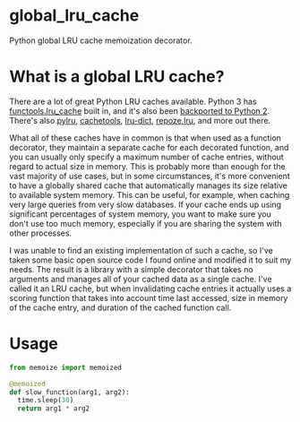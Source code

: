 global_lru_cache
================

Python global LRU cache memoization decorator.


What is a global LRU cache?
================
There are a lot of great Python LRU caches available. Python 3 has [functools.lru_cache](https://docs.python.org/3/library/functools.html#functools.lru_cache) built in, and it's also been [backported to Python 2](http://code.activestate.com/recipes/578078-py26-and-py30-backport-of-python-33s-lru-cache/). There's also [pylru](https://github.com/jlhutch/pylru), [cachetools](https://github.com/tkem/cachetools), [lru-dict](https://github.com/amitdev/lru-dict), [repoze.lru](https://github.com/repoze/repoze.lru), and more out there. 

What all of these caches have in common is that when used as a function decorator, they maintain a separate cache for each decorated function, and you can usually only specify a maximum number of cache entries, without regard to actual size in memory. This is probably more than enough for the vast majority of use cases, but in some circumstances, it's more convenient to have a globally shared cache that automatically manages its size relative to available system memory. This can be useful, for example, when caching very large queries from very slow databases. If your cache ends up using significant percentages of system memory, you want to make sure you don't use too much memory, especially if you are sharing the system with other processes.

I was unable to find an existing implementation of such a cache, so I've taken some basic open source code I found online and modified it to suit my needs. The result is a library with a simple decorator that takes no arguments and manages all of your cached data as a single cache. I've called it an LRU cache, but when invalidating cache entries it actually uses a scoring function that takes into account time last accessed, size in memory of the cache entry, and duration of the cached function call. 


Usage
================
```python
from memoize import memoized

@memoized
def slow_function(arg1, arg2):
  time.sleep(30)
  return arg1 * arg2
```





